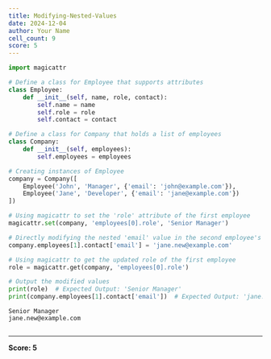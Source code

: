 ```yaml
---
title: Modifying-Nested-Values
date: 2024-12-04
author: Your Name
cell_count: 9
score: 5
---
```


```python
import magicattr


```


```python
# Define a class for Employee that supports attributes
class Employee:
    def __init__(self, name, role, contact):
        self.name = name
        self.role = role
        self.contact = contact

```


```python
# Define a class for Company that holds a list of employees
class Company:
    def __init__(self, employees):
        self.employees = employees


```


```python
# Creating instances of Employee
company = Company([
    Employee('John', 'Manager', {'email': 'john@example.com'}),
    Employee('Jane', 'Developer', {'email': 'jane@example.com'})
])


```


```python
# Using magicattr to set the 'role' attribute of the first employee
magicattr.set(company, 'employees[0].role', 'Senior Manager')

```


```python
# Directly modifying the nested 'email' value in the second employee's dictionary
company.employees[1].contact['email'] = 'jane.new@example.com'

```


```python
# Using magicattr to get the updated role of the first employee
role = magicattr.get(company, 'employees[0].role')

```


```python
# Output the modified values
print(role)  # Expected Output: 'Senior Manager'
print(company.employees[1].contact['email'])  # Expected Output: 'jane.new@example.com'
```

    Senior Manager
    jane.new@example.com



```python

```


---
**Score: 5**
